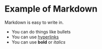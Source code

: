 # Example of Markdown

Markdown is easy to write in.

* You can do things like bullets
* You can use [hyperlinks](https://www.github.com)
* You can use **bold** or *italics*